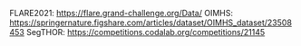 FLARE2021: https://flare.grand-challenge.org/Data/
OIMHS: https://springernature.figshare.com/articles/dataset/OIMHS_dataset/23508453
SegTHOR: https://competitions.codalab.org/competitions/21145